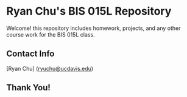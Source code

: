 # Ryan Chu's BIS 015L Repository

Welcome! this repository includes homework, projects, and any other course work for the BIS 015L class. 

## Contact Info

[Ryan Chu] (ryuchu@ucdavis.edu)


## Thank You!
